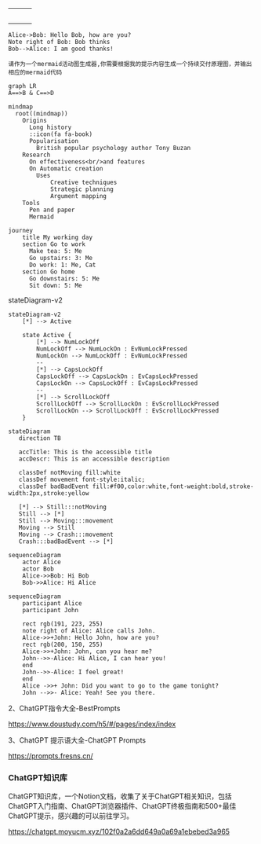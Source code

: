 

|      |      |      |
| ---- | ---- | ---- |
|      |      |      |
|      |      |      |
|      |      |      |
|      |      |      |
|      |      |      |



```sequence
Alice->Bob: Hello Bob, how are you?
Note right of Bob: Bob thinks
Bob-->Alice: I am good thanks!
```



```
请作为一个mermaid活动图生成器,你需要根据我的提示内容生成一个持续交付原理图，并输出相应的mermaid代码
```



```mermaid
graph LR
A==>B & C==>D
```



```mermaid
mindmap
  root((mindmap))
    Origins
      Long history
      ::icon(fa fa-book)
      Popularisation
        British popular psychology author Tony Buzan
    Research
      On effectiveness<br/>and features
      On Automatic creation
        Uses
            Creative techniques
            Strategic planning
            Argument mapping
    Tools
      Pen and paper
      Mermaid

```



```mermaid
journey
    title My working day
    section Go to work
      Make tea: 5: Me
      Go upstairs: 3: Me
      Do work: 1: Me, Cat
    section Go home
      Go downstairs: 5: Me
      Sit down: 5: Me

```



stateDiagram-v2

```mermaid
stateDiagram-v2
    [*] --> Active

    state Active {
        [*] --> NumLockOff
        NumLockOff --> NumLockOn : EvNumLockPressed
        NumLockOn --> NumLockOff : EvNumLockPressed
        --
        [*] --> CapsLockOff
        CapsLockOff --> CapsLockOn : EvCapsLockPressed
        CapsLockOn --> CapsLockOff : EvCapsLockPressed
        --
        [*] --> ScrollLockOff
        ScrollLockOff --> ScrollLockOn : EvScrollLockPressed
        ScrollLockOn --> ScrollLockOff : EvScrollLockPressed
    }

```



```mermaid
stateDiagram
   direction TB

   accTitle: This is the accessible title
   accDescr: This is an accessible description

   classDef notMoving fill:white
   classDef movement font-style:italic;
   classDef badBadEvent fill:#f00,color:white,font-weight:bold,stroke-width:2px,stroke:yellow

   [*] --> Still:::notMoving
   Still --> [*]
   Still --> Moving:::movement
   Moving --> Still
   Moving --> Crash:::movement
   Crash:::badBadEvent --> [*]

```



```mermaid
sequenceDiagram
    actor Alice
    actor Bob
    Alice->>Bob: Hi Bob
    Bob->>Alice: Hi Alice

```



```mermaid
sequenceDiagram
    participant Alice
    participant John

    rect rgb(191, 223, 255)
    note right of Alice: Alice calls John.
    Alice->>+John: Hello John, how are you?
    rect rgb(200, 150, 255)
    Alice->>+John: John, can you hear me?
    John-->>-Alice: Hi Alice, I can hear you!
    end
    John-->>-Alice: I feel great!
    end
    Alice ->>+ John: Did you want to go to the game tonight?
    John -->>- Alice: Yeah! See you there.
```



2、ChatGPT指令大全-BestPrompts

https://www.doustudy.com/h5/#/pages/index/index



3、ChatGPT 提示语大全-ChatGPT Prompts

https://prompts.fresns.cn/



### ChatGPT知识库

ChatGPT知识库，一个Notion文档，收集了关于ChatGPT相关知识，包括ChatGPT入门指南、ChatGPT浏览器插件、ChatGPT终极指南和500+最佳ChatGPT提示，感兴趣的可以前往学习。

https://chatgpt.moyucm.xyz/102f0a2a6dd649a0a69a1ebebed3a965





